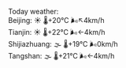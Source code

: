 Today weather:  
Beijing: ☀️ 🌡️+20°C 🌬️↖4km/h  
Tianjin: ☀️ 🌡️+22°C 🌬️←4km/h  
Shijiazhuang: 🌫  🌡️+19°C 🌬️0km/h  
Tangshan: 🌫  🌡️+21°C 🌬️←4km/h  
